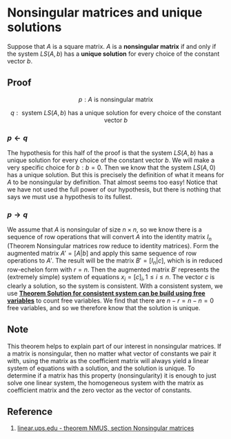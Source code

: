 # Nonsingular matrices and unique solutions

Suppose that $A$ is a square matrix. $A$ is a **nonsingular matrix** if and only if the system $LS(A, b)$ has a **unique solution** for every choice of the constant vector $b$.

## Proof

$$
p: A \text{ is nonsingular matrix }
$$

$$
q: \text{ system } LS(A, b) \text{ has a unique solution for every choice of the constant vector } b
$$

### $p \leftarrow q$

The hypothesis for this half of the proof is that the system $LS(A, b)$ has a unique solution for every choice of the constant vector $b$. We will make a very specific choice for $b: b = 0$. Then we know that the system $LS(A, 0)$ has a unique solution. But this is precisely the definition of what it means for $A$ to be nonsingular by definition. That almost seems too easy! Notice that we have not used the full power of our hypothesis, but there is nothing that says we must use a hypothesis to its fullest.

### $p \rightarrow q$

We assume that $A$ is nonsingular of size $n \times n$, so we know there is a sequence of row operations that will convert $A$ into the identity matrix $I_n$ (Theorem Nonsingular matrices row reduce to identity matrices). Form the augmented matrix $A' = [A | b]$ and apply this same sequence of row operations to $A'$. The result will be the matrix $B' = [I_n | c]$, which is in reduced row-echelon form with $r = n$. Then the augmented matrix $B'$ represents the (extremely simple) system of equations $x_i = [c]_i, 1 \leq i \leq n$. The vector $c$ is clearly a solution, so the system is consistent. With a consistent system, we use [**Theorem Solution for consistent system can be build using free variables**](./../0002-types-of-solution-sets/0005-solution-for-consistent-system-can-be-build-using-free-variables.md) to count free variables. We find that there are $n - r = n - n = 0$ free variables, and so we therefore know that the solution is unique.

## Note

This theorem helps to explain part of our interest in nonsingular matrices. If a matrix is nonsingular, then no matter what vector of constants we pair it with, using the matrix as the coefficient matrix will always yield a linear system of equations with a solution, and the solution is unique. To determine if a matrix has this property (nonsingularity) it is enough to just solve one linear system, the homogeneous system with the matrix as coefficient matrix and the zero vector as the vector of constants.

## Reference

1. [linear.ups.edu - theorem NMUS, section Nonsingular matrices](http://linear.ups.edu/html/section-NM.html)